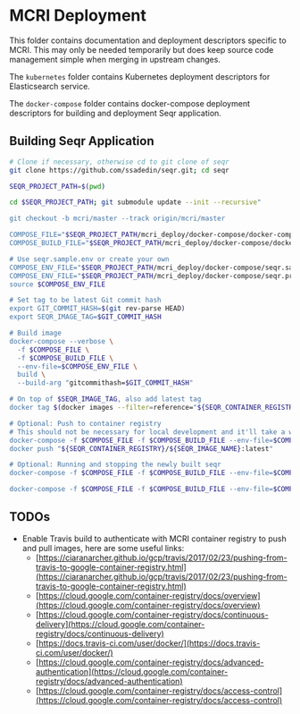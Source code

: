# MCRI Deployment

This folder contains documentation and deployment descriptors specific to MCRI.
This may only be needed temporarily but does keep source code management simple
when merging in upstream changes.

The `kubernetes` folder contains Kubernetes deployment descriptors for Elasticsearch
service.

The `docker-compose` folder contains docker-compose deployment descriptors for building
and deployment Seqr application.

## Building Seqr Application

```bash
# Clone if necessary, otherwise cd to git clone of seqr
git clone https://github.com/ssadedin/seqr.git; cd seqr

SEQR_PROJECT_PATH=$(pwd)

cd $SEQR_PROJECT_PATH; git submodule update --init --recursive"

git checkout -b mcri/master --track origin/mcri/master

COMPOSE_FILE="$SEQR_PROJECT_PATH/mcri_deploy/docker-compose/docker-compose.yml"
COMPOSE_BUILD_FILE="$SEQR_PROJECT_PATH/mcri_deploy/docker-compose/docker-compose.build.yml"

# Use seqr.sample.env or create your own
COMPOSE_ENV_FILE="$SEQR_PROJECT_PATH/mcri_deploy/docker-compose/seqr.sample.env"
COMPOSE_ENV_FILE="$SEQR_PROJECT_PATH/mcri_deploy/docker-compose/seqr.prodbuild.env"
source $COMPOSE_ENV_FILE

# Set tag to be latest Git commit hash
export GIT_COMMIT_HASH=$(git rev-parse HEAD)
export SEQR_IMAGE_TAG=$GIT_COMMIT_HASH

# Build image
docker-compose --verbose \
  -f $COMPOSE_FILE \
  -f $COMPOSE_BUILD_FILE \
  --env-file=$COMPOSE_ENV_FILE \
  build \
  --build-arg "gitcommithash=$GIT_COMMIT_HASH"

# On top of $SEQR_IMAGE_TAG, also add latest tag
docker tag $(docker images --filter=reference="${SEQR_CONTAINER_REGISTRY}/${SEQR_IMAGE_NAME}:${SEQR_IMAGE_TAG}" --quiet) "${SEQR_CONTAINER_REGISTRY}/${SEQR_IMAGE_NAME}:latest"

# Optional: Push to container registry
# This should not be necessary for local development and it'll take a while to upload.
docker-compose -f $COMPOSE_FILE -f $COMPOSE_BUILD_FILE --env-file=$COMPOSE_ENV_FILE push
docker push "${SEQR_CONTAINER_REGISTRY}/${SEQR_IMAGE_NAME}:latest"

# Optional: Running and stopping the newly built seqr
docker-compose -f $COMPOSE_FILE -f $COMPOSE_BUILD_FILE --env-file=$COMPOSE_ENV_FILE up -d postgres

docker-compose -f $COMPOSE_FILE -f $COMPOSE_BUILD_FILE --env-file=$COMPOSE_ENV_FILE stop
```

## TODOs

* Enable Travis build to authenticate with MCRI container registry to push and pull images, here are some useful links:
  * [https://ciaranarcher.github.io/gcp/travis/2017/02/23/pushing-from-travis-to-google-container-registry.html](https://ciaranarcher.github.io/gcp/travis/2017/02/23/pushing-from-travis-to-google-container-registry.html)
  * [https://cloud.google.com/container-registry/docs/overview](https://cloud.google.com/container-registry/docs/overview)
  * [https://cloud.google.com/container-registry/docs/continuous-delivery](https://cloud.google.com/container-registry/docs/continuous-delivery)
  * [https://docs.travis-ci.com/user/docker/](https://docs.travis-ci.com/user/docker/)
  * [https://cloud.google.com/container-registry/docs/advanced-authentication](https://cloud.google.com/container-registry/docs/advanced-authentication)
  * [https://cloud.google.com/container-registry/docs/access-control](https://cloud.google.com/container-registry/docs/access-control)
